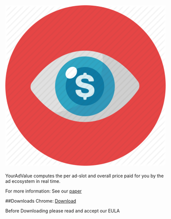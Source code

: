 [![YourAdValue](https://github.com/panpap/YourAdValue/blob/master/images/icon.png)](https://github.com/panpap/YourAdValue)
---
YourAdValue computes the per ad-slot and overall price paid for you by the ad ecosystem in real time.

For more information: See our <a href="https://www.ics.forth.gr/_publications/imc17-panpap.pdf">paper</a>

##Downloads
Chrome: <a href="https://">Download</a>

Before Downloading please read and accept our <a hred="https://github.com/panpap/YourAdValue/blob/master/YourAdValue_EULA.pdf">EULA</a>
